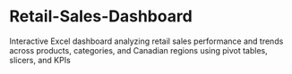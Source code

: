 # Retail-Sales-Dashboard
Interactive Excel dashboard analyzing retail sales performance and trends across products, categories, and Canadian regions using pivot tables, slicers, and KPIs
